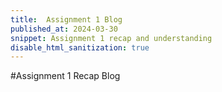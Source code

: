 ```yaml
---
title:  Assignment 1 Blog
published_at: 2024-03-30
snippet: Assignment 1 recap and understanding
disable_html_sanitization: true
---
```

#Assignment 1 Recap Blog